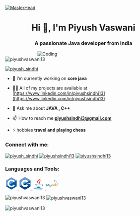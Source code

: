 [![MasterHead](https://cdn.dribbble.com/users/2131993/screenshots/4948736/media/45dceb640723d72436c427add7966cf8.gif)](https://piyushvaswani13.io)
<h1 align="center">Hi 👋, I'm Piyush Vaswani</h1>
<h3 align="center">A passionate Java developer from India</h3>

<img align="right" alt="Coding" width="400" src="https://cdn.dribbble.com/users/1162077/screenshots/3848914/programmer.gif">

<p align="left"> <img src="https://komarev.com/ghpvc/?username=piyushvaswani13&label=Profile%20views&color=0e75b6&style=flat" alt="piyushvaswani13" /> </p>

<p align="left"> <a href="https://twitter.com/piyush_sindhi" target="blank"><img src="https://img.shields.io/twitter/follow/piyush_sindhi?logo=twitter&style=for-the-badge" alt="piyush_sindhi" /></a> </p>

- 🔭 I’m currently working on **core java**

- 👨‍💻 All of my projects are available at [https://www.linkedin.com/in/piyushsindhi13](https://www.linkedin.com/in/piyushsindhi13)

- 💬 Ask me about **JAVA , C++**

- 📫 How to reach me **piyushsindhi3@gmail.com**

- ⚡ hobbies **travel and playing chess**

<h3 align="left">Connect with me:</h3>
<p align="left">
<a href="https://twitter.com/piyush_sindhi" target="blank"><img align="center" src="https://raw.githubusercontent.com/rahuldkjain/github-profile-readme-generator/master/src/images/icons/Social/twitter.svg" alt="piyush_sindhi" height="30" width="40" /></a>
<a href="https://linkedin.com/in/piyushsindhi13" target="blank"><img align="center" src="https://raw.githubusercontent.com/rahuldkjain/github-profile-readme-generator/master/src/images/icons/Social/linked-in-alt.svg" alt="piyushsindhi13" height="30" width="40" /></a>
<a href="https://instagram.com/piyushsindhi13" target="blank"><img align="center" src="https://raw.githubusercontent.com/rahuldkjain/github-profile-readme-generator/master/src/images/icons/Social/instagram.svg" alt="piyushsindhi13" height="30" width="40" /></a>
</p>

<h3 align="left">Languages and Tools:</h3>
<p align="left"> <a href="https://www.cprogramming.com/" target="_blank" rel="noreferrer"> <img src="https://raw.githubusercontent.com/devicons/devicon/master/icons/c/c-original.svg" alt="c" width="40" height="40"/> </a> <a href="https://www.w3schools.com/cpp/" target="_blank" rel="noreferrer"> <img src="https://raw.githubusercontent.com/devicons/devicon/master/icons/cplusplus/cplusplus-original.svg" alt="cplusplus" width="40" height="40"/> </a> <a href="https://www.java.com" target="_blank" rel="noreferrer"> <img src="https://raw.githubusercontent.com/devicons/devicon/master/icons/java/java-original.svg" alt="java" width="40" height="40"/> </a> <a href="https://www.mysql.com/" target="_blank" rel="noreferrer"> <img src="https://raw.githubusercontent.com/devicons/devicon/master/icons/mysql/mysql-original-wordmark.svg" alt="mysql" width="40" height="40"/> </a> </p>

<p><img align="left" src="https://github-readme-stats.vercel.app/api/top-langs?username=piyushvaswani13&show_icons=true&locale=en&layout=compact" alt="piyushvaswani13" /></p>

<p>&nbsp;<img align="center" src="https://github-readme-stats.vercel.app/api?username=piyushvaswani13&show_icons=true&locale=en" alt="piyushvaswani13" /></p>

<p><img align="center" src="https://github-readme-streak-stats.herokuapp.com/?user=piyushvaswani13&" alt="piyushvaswani13" /></p>

